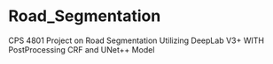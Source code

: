 # Road_Segmentation
CPS 4801 Project on Road Segmentation Utilizing DeepLab V3+ WITH PostProcessing CRF and UNet++ Model
